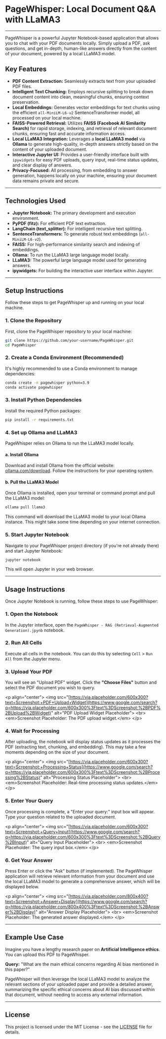 # PageWhisper: Local Document Q\&A with LLaMA3

-----

PageWhisper is a powerful Jupyter Notebook-based application that allows you to chat with your PDF documents locally. Simply upload a PDF, ask questions, and get in-depth, human-like answers directly from the content of your document, powered by a local LLaMA3 model.

## Key Features

  * **PDF Content Extraction:** Seamlessly extracts text from your uploaded PDF files.
  * **Intelligent Text Chunking:** Employs recursive splitting to break down document content into clean, meaningful chunks, ensuring context preservation.
  * **Local Embeddings:** Generates vector embeddings for text chunks using the efficient `all-MiniLM-L6-v2` SentenceTransformer model, all processed on your local machine.
  * **FAISS-Powered Retrieval:** Utilizes **FAISS (Facebook AI Similarity Search)** for rapid storage, indexing, and retrieval of relevant document chunks, ensuring fast and accurate information access.
  * **Local LLaMA3 Integration:** Leverages a **local LLaMA3 model** via **Ollama** to generate high-quality, in-depth answers strictly based on the content of your uploaded document.
  * **Interactive Jupyter UI:** Provides a user-friendly interface built with `ipywidgets` for easy PDF uploads, query input, real-time status updates, and clear display of answers.
  * **Privacy-Focused:** All processing, from embedding to answer generation, happens locally on your machine, ensuring your document data remains private and secure.

-----

## Technologies Used

  * **Jupyter Notebook:** The primary development and execution environment.
  * **PyPDF (fitz):** For efficient PDF text extraction.
  * **LangChain (text\_splitter):** For intelligent recursive text splitting.
  * **SentenceTransformers:** To generate robust text embeddings (`all-MiniLM-L6-v2`).
  * **FAISS:** For high-performance similarity search and indexing of embeddings.
  * **Ollama:** To run the LLaMA3 large language model locally.
  * **LLaMA3:** The powerful large language model used for generating answers.
  * **ipywidgets:** For building the interactive user interface within Jupyter.

-----

## Setup Instructions

Follow these steps to get PageWhisper up and running on your local machine.

### 1\. Clone the Repository

First, clone the PageWhisper repository to your local machine:

```bash
git clone https://github.com/your-username/PageWhisper.git
cd PageWhisper
```

### 2\. Create a Conda Environment (Recommended)

It's highly recommended to use a Conda environment to manage dependencies:

```bash
conda create -n pagewhisper python=3.9
conda activate pagewhisper
```

### 3\. Install Python Dependencies

Install the required Python packages:

```bash
pip install -r requirements.txt
```

### 4\. Set up Ollama and LLaMA3

PageWhisper relies on Ollama to run the LLaMA3 model locally.

#### a. Install Ollama

Download and install Ollama from the official website: [ollama.com/download](https://ollama.com/download). Follow the instructions for your operating system.

#### b. Pull the LLaMA3 Model

Once Ollama is installed, open your terminal or command prompt and pull the LLaMA3 model:

```bash
ollama pull llama3
```

This command will download the LLaMA3 model to your local Ollama instance. This might take some time depending on your internet connection.

### 5\. Start Jupyter Notebook

Navigate to your PageWhisper project directory (if you're not already there) and start Jupyter Notebook:

```bash
jupyter notebook
```

This will open Jupyter in your web browser.

-----

## Usage Instructions

Once Jupyter Notebook is running, follow these steps to use PageWhisper:

### 1\. Open the Notebook

In the Jupyter interface, open the `PageWhisper - RAG (Retrieval-Augmented Generation).jpynb` notebook.

### 2\. Run All Cells

Execute all cells in the notebook. You can do this by selecting `Cell` \> `Run All` from the Jupyter menu.

### 3\. Upload Your PDF

You will see an "Upload PDF" widget. Click the **"Choose Files"** button and select the PDF document you wish to query.

\<p align="center"\>
\<img src="[https://via.placeholder.com/600x300?text=Screenshot:+PDF+Upload+Widget](https://www.google.com/search?q=https://via.placeholder.com/600x300%3Ftext%3DScreenshot:%2BPDF%2BUpload%2BWidget)" alt="PDF Upload Widget Placeholder"\>
\<br\>
\<em\>Screenshot Placeholder: The PDF upload widget.\</em\>
\</p\>

### 4\. Wait for Processing

After uploading, the notebook will display status updates as it processes the PDF (extracting text, chunking, and embedding). This may take a few moments depending on the size of your document.

\<p align="center"\>
\<img src="[https://via.placeholder.com/600x300?text=Screenshot:+Processing+Status](https://www.google.com/search?q=https://via.placeholder.com/600x300%3Ftext%3DScreenshot:%2BProcessing%2BStatus)" alt="Processing Status Placeholder"\>
\<br\>
\<em\>Screenshot Placeholder: Real-time processing status updates.\</em\>
\</p\>

### 5\. Enter Your Query

Once processing is complete, a "Enter your query:" input box will appear. Type your question related to the uploaded document.

\<p align="center"\>
\<img src="[https://via.placeholder.com/600x300?text=Screenshot:+Query+Input](https://www.google.com/search?q=https://via.placeholder.com/600x300%3Ftext%3DScreenshot:%2BQuery%2BInput)" alt="Query Input Placeholder"\>
\<br\>
\<em\>Screenshot Placeholder: The query input box.\</em\>
\</p\>

### 6\. Get Your Answer

Press Enter or click the "Ask" button (if implemented). The PageWhisper application will retrieve relevant information from your document and use the local LLaMA3 model to generate a comprehensive answer, which will be displayed below.

\<p align="center"\>
\<img src="[https://via.placeholder.com/800x400?text=Screenshot:+Answer+Display](https://www.google.com/search?q=https://via.placeholder.com/800x400%3Ftext%3DScreenshot:%2BAnswer%2BDisplay)" alt="Answer Display Placeholder"\>
\<br\>
\<em\>Screenshot Placeholder: The generated answer displayed.\</em\>
\</p\>

-----

## Example Use Case

Imagine you have a lengthy research paper on **Artificial Intelligence ethics**. You can upload this PDF to PageWhisper.

**Query:** "What are the main ethical concerns regarding AI bias mentioned in this paper?"

PageWhisper will then leverage the local LLaMA3 model to analyze the relevant sections of your uploaded paper and provide a detailed answer, summarizing the specific ethical concerns about AI bias discussed within that document, without needing to access any external information.

-----

## License

This project is licensed under the MIT License - see the [LICENSE](https://www.google.com/search?q=LICENSE) file for details.
